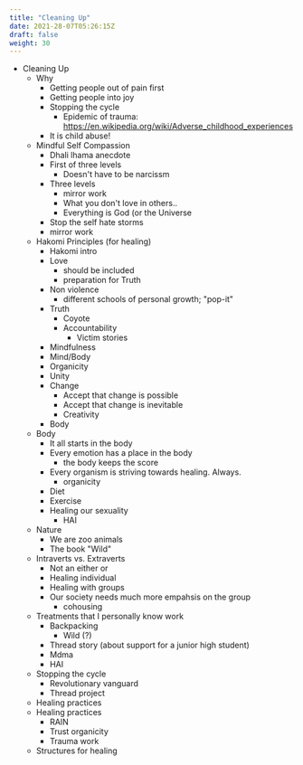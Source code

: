 ```yaml
---
title: "Cleaning Up"
date: 2021-28-07T05:26:15Z
draft: false
weight: 30
---
```

- Cleaning Up
  - Why
    - Getting people out of pain first
    - Getting people into joy
    - Stopping the cycle  
        - Epidemic of trauma: https://en.wikipedia.org/wiki/Adverse_childhood_experiences
    - It is child abuse!
  - Mindful Self Compassion
    - Dhali lhama anecdote
    - First of three levels
      - Doesn't have to be narcissm
    - Three levels
      - mirror work
      - What you don't love in others..
      - Everything is God (or the Universe
    - Stop the self hate storms
    - mirror work
  - Hakomi Principles (for healing)
    - Hakomi intro
    - Love
      - should be included
      - preparation for Truth
    - Non violence
      - different schools of personal growth; "pop-it"
    - Truth
      - Coyote
      - Accountability
        - Victim stories
    - Mindfulness
    - Mind/Body
    - Organicity
    - Unity
    - Change
      - Accept that change is possible
      - Accept that change is inevitable
      - Creativity
    - Body
  - Body
    - It all starts in the body
    - Every emotion has a place in the body
      - the body keeps the score
    - Every organism is striving towards healing. Always.
      - organicity
    - Diet
    - Exercise
    - Healing our sexuality
      - HAI
  - Nature
    - We are zoo animals
    - The book "Wild"
  - Intraverts vs. Extraverts
    - Not an either or
    - Healing individual
    - Healing with groups
    - Our society needs much more empahsis on the group
      - cohousing
  - Treatments that I personally know work
    - Backpacking
      - Wild (?)
    - Thread story (about support for a junior high student)
    - Mdma
    - HAI
  - Stopping the cycle
    - Revolutionary vanguard
    - Thread project
  - Healing practices
  - Healing practices
    - RAIN
    - Trust organicity
    - Trauma work
  - Structures for healing
